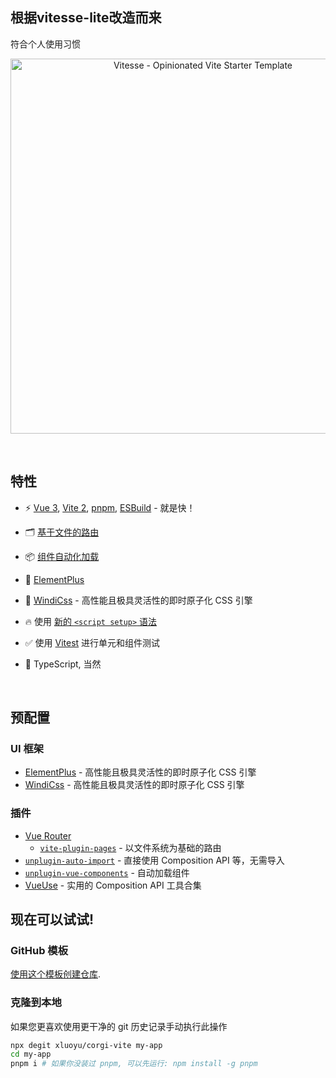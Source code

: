 ## 根据vitesse-lite改造而来
符合个人使用习惯

<p align='center'>
  <img src='https://user-images.githubusercontent.com/11247099/111864893-a457fd00-899e-11eb-9f05-f4b88987541d.png' alt='Vitesse - Opinionated Vite Starter Template' width='600'/>
</p>

<br>

## 特性

- ⚡️ [Vue 3](https://github.com/vuejs/vue-next), [Vite 2](https://github.com/vitejs/vite), [pnpm](https://pnpm.js.org/), [ESBuild](https://github.com/evanw/esbuild) - 就是快！

- 🗂 [基于文件的路由](./src/pages)

- 📦 [组件自动化加载](./src/components)

- 👜 [ElementPlus](https://element-plus.gitee.io/)

- 🎨 [WindiCss](https://cn.windicss.org/) - 高性能且极具灵活性的即时原子化 CSS 引擎

- 🔥 使用 [新的 `<script setup>` 语法](https://github.com/vuejs/rfcs/pull/227)

- ✅ 使用 [Vitest](http://vitest.dev/) 进行单元和组件测试

- 🦾 TypeScript, 当然

<br>


## 预配置

### UI 框架

- [ElementPlus](https://element-plus.gitee.io/) - 高性能且极具灵活性的即时原子化 CSS 引擎
- [WindiCss](https://cn.windicss.org/) - 高性能且极具灵活性的即时原子化 CSS 引擎

### 插件

- [Vue Router](https://github.com/vuejs/vue-router)
  - [`vite-plugin-pages`](https://github.com/hannoeru/vite-plugin-pages) - 以文件系统为基础的路由
- [`unplugin-auto-import`](https://github.com/antfu/unplugin-auto-import) - 直接使用 Composition API 等，无需导入
- [`unplugin-vue-components`](https://github.com/antfu/unplugin-vue-components) - 自动加载组件
- [VueUse](https://github.com/antfu/vueuse) - 实用的 Composition API 工具合集

## 现在可以试试!

### GitHub 模板

[使用这个模板创建仓库](https://github.com/xluoyu/corgi-vite/generate).

### 克隆到本地

如果您更喜欢使用更干净的 git 历史记录手动执行此操作

```bash
npx degit xluoyu/corgi-vite my-app
cd my-app
pnpm i # 如果你没装过 pnpm, 可以先运行: npm install -g pnpm
```
